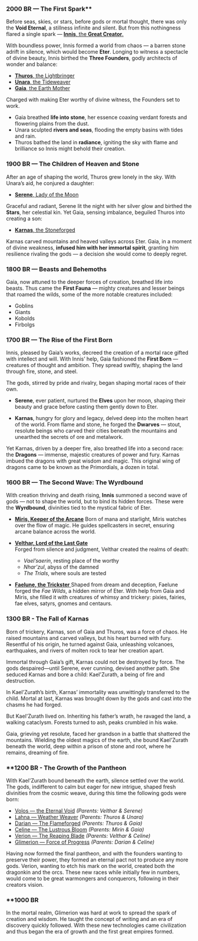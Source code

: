 ### 2000 BR — The First Spark**

Before seas, skies, or stars, before gods or mortal thought, there was only the **Void Eternal**, a stillness infinite and silent. But from this nothingness flared a single spark — [**Innis**, the **Great Creator**.](Pantheon/Innis.md)

With boundless power, Innis formed a world from chaos — a barren stone adrift in silence, which would become **Eter**. Longing to witness a spectacle of divine beauty, Innis birthed the **Three Founders**, godly architects of wonder and balance:

- [**Thuros**, the Lightbringer](Pantheon/Thuros.md)
- [**Unara**, the Tideweaver](Pantheon/Unara.md)
- [**Gaia**, the Earth Mother](Pantheon/Gaia.md)

Charged with making Eter worthy of divine witness, the Founders set to work.

- Gaia breathed **life into stone**, her essence coaxing verdant forests and flowering plains from the dust.
- Unara sculpted **rivers and seas**, flooding the empty basins with tides and rain.
- Thuros bathed the land in **radiance**, igniting the sky with flame and brilliance so Innis might behold their creation.
### **1900 BR — The Children of Heaven and Stone**

After an age of shaping the world, Thuros grew lonely in the sky. With Unara’s aid, he conjured a daughter:

- [**Serene**, Lady of the Moon](Pantheon/Serene.md)

Graceful and radiant, Serene lit the night with her silver glow and birthed the **Stars**, her celestial kin. Yet Gaia, sensing imbalance, beguiled Thuros into creating a son:

- [**Karnas**, the Stoneforged](Karnas.md)

Karnas carved mountains and heaved valleys across Eter. Gaia, in a moment of divine weakness, **infused him with her immortal spirit**, granting him resilience rivaling the gods — a decision she would come to deeply regret.
### **1800 BR — Beasts and Behemoths**

Gaia, now attuned to the deeper forces of creation, breathed life into beasts. Thus came the **First Fauna** — mighty creatures and lesser beings that roamed the wilds, some of the more notable creatures included:
- Goblins
- Giants
- Kobolds
- Firbolgs
### **1700 BR — The Rise of the First Born**

Innis, pleased by Gaia’s works, decreed the creation of a mortal race gifted with intellect and will. With Innis’ help, Gaia fashioned the **First Born** — creatures of thought and ambition. They spread swiftly, shaping the land through fire, stone, and steel.

The gods, stirred by pride and rivalry, began shaping mortal races of their own.

- **Serene**, ever patient, nurtured the **Elves** upon her moon, shaping their beauty and grace before casting them gently down to Eter.

- **Karnas**, hungry for glory and legacy, delved deep into the molten heart of the world. From flame and stone, he forged the **Dwarves** — stout, resolute beings who carved their cities beneath the mountains and unearthed the secrets of ore and metalwork.

Yet Karnas, driven by a deeper fire, also breathed life into a second race: the **Dragons** — immense, majestic creatures of power and fury. Karnas imbued the dragons with great wisdom and magic. This original wing of dragons came to be known as the Primordials, a dozen in total.
### **1600 BR — The Second Wave: The Wyrdbound**

With creation thriving and death rising, **Innis** summoned a second wave of gods — not to shape the world, but to bind its hidden forces. These were the **Wyrdbound**, divinities tied to the mystical fabric of Eter.

- [**Miris, Keeper of the Arcane**](Miris.md)
    Born of mana and starlight, Miris watches over the flow of magic. He guides spellcasters in secret, ensuring arcane balance across the world.
    
- [**Velthar, Lord of the Last Gate**](Velthar.md)  
    Forged from silence and judgment, Velthar created the realms of death:
    
    - _Vael’saerin_, resting place of the worthy
    - _Nhar’zul_, abyss of the damned
    - _The Trials_, where souls are tested
    
- [**Faelune, the Trickster** ](Faelune.md) 
    Shaped from dream and deception, Faelune forged the _Fae Wilds_, a hidden mirror of Eter. With help from Gaia and Miris, she filled it with creatures of whimsy and trickery: pixies, fairies, fae elves, satyrs, gnomes and centaurs.
### **1300 BR - The Fall of Karnas**

Born of trickery, Karnas, son of Gaia and Thuros, was a force of chaos. He raised mountains and carved valleys, but his heart burned with fury. Resentful of his origin, he turned against Gaia, unleashing volcanoes, earthquakes, and rivers of molten rock to tear her creation apart.

Immortal through Gaia’s gift, Karnas could not be destroyed by force. The gods despaired—until Serene, ever cunning, devised another path. She seduced Karnas and bore a child: Kael'Zurath, a being of fire and destruction.

In Kael'Zurath’s birth, Karnas’ immortality was unwittingly transferred to the child. Mortal at last, Karnas was brought down by the gods and cast into the chasms he had forged.

But Kael'Zurath lived on. Inheriting his father’s wrath, he ravaged the land, a walking cataclysm. Forests turned to ash, peaks crumbled in his wake.

Gaia, grieving yet resolute, faced her grandson in a battle that shattered the mountains. Wielding the oldest magics of the earth, she bound Kael'Zurath beneath the world, deep within a prison of stone and root, where he remains, dreaming of fire.

### **1200 BR - The Growth of the Pantheon

With Kael'Zurath bound beneath the earth, silence settled over the world. The gods, indifferent to calm but eager for new intrigue, shaped fresh divinities from the cosmic weave, during this time the following gods were born:

- [Volos  —  the Eternal Void](Volos.md) *(Parents: Velthar & Serene)*
- [Lahna  —  Weather Weaver](Lahna.md) *(Parents: Thuros & Unara)*
- [Darian  —  The Flameforged](Darian.md) *(Parents: Thuros & Gaia)*
- [Celine  —  The Lustrous Bloom](Celine.md) *(Parents: Mirin & Gaia)*
- [Verion  —  The Reaping Blade](Verion.md) *(Parents: Velthar & Celine)*
- [Glimerion  —  Force of Progress](Glimerion.md) *(Parents: Darian & Celine)*

Having now formed the final pantheon, and with the founders wanting to preserve their power, they formed an eternal pact not to produce any more gods. Verion, wanting to etch his mark on the world, created both the dragonkin and the orcs. These new races while initially few in numbers, would come to be great warmongers and conquerors, following in their creators vision.
### **1000 BR

In the mortal realm, Glimerion was hard at work to spread the spark of creation and wisdom. He taught the concept of writing and an era of discovery quickly followed. With these new technologies came civilization and thus began the era of growth and the first great empires formed.

